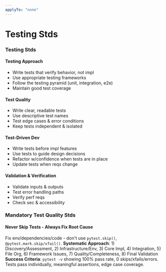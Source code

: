 ```yaml
---
applyTo: "none"
---
```

# Testing Stds
### Testing Stds
#### Testing Approach
- Write tests that verify behavior, not impl
- Use appropriate testing frameworks
- Follow the testing pyramid (unit, integration, e2e)
- Maintain good test coverage
#### Test Quality
- Write clear, readable tests
- Use descriptive test names
- Test edge cases & error conditions
- Keep tests independent & isolated
#### Test-Driven Dev
- Write tests before impl features
- Use tests to guide design decisions
- Refactor w/confidence when tests are in place
- Update tests when reqs change
#### Validation & Verification
- Validate inputs & outputs
- Test error handling paths
- Verify perf reqs
- Check sec & accessibility
### Mandatory Test Quality Stds
#### Never Skip Tests - Always Fix Root Cause
Fix env/dependencies/code - don't use `pytest.skip()`, `@pytest.mark.skip/xfail()`.
**Systematic Approach**: 1) Discovery/Assessment, 2) Infrastructure/Env, 3) Core Impl, 4) Integration, 5) File Org, 6) Framework Issues, 7) Quality/Completeness, 8) Final Validation
**Success Criteria**: `pytest -v` showing 100% pass rate, 0 skips/xfails/errors. Tests pass individually, meaningful assertions, edge case coverage.